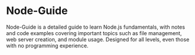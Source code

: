 # Node-Guide
Node-Guide is a detailed guide to learn Node.js fundamentals, with notes and code examples covering important topics such as file management, web server creation, and module usage. Designed for all levels, even those with no programming experience.

